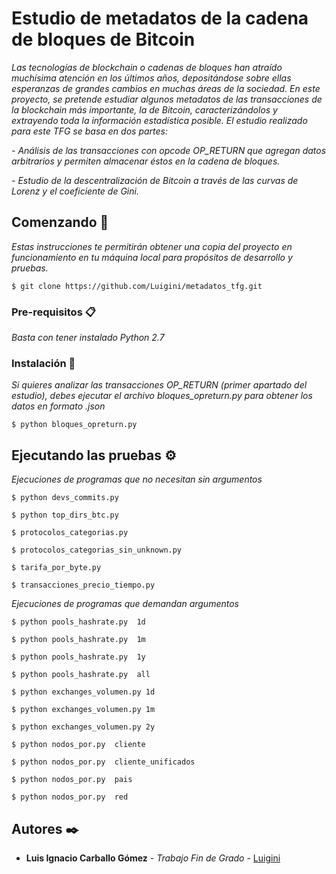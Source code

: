 # Estudio de metadatos de la cadena de bloques de Bitcoin 

_Las tecnologías de blockchain o cadenas de bloques han atraído muchísima atención en los últimos años, depositándose sobre ellas esperanzas de grandes cambios en muchas áreas de la sociedad. En este proyecto, se pretende estudiar algunos metadatos de las transacciones de la blockchain más importante, la de Bitcoin, caracterizándolos y extrayendo toda la información estadística posible. El estudio realizado para este TFG se basa en dos partes:_

_- Análisis de las transacciones con opcode OP_RETURN que agregan datos arbitrarios y permiten almacenar éstos en la cadena de bloques._

_- Estudio de la descentralización de Bitcoin a través de las curvas de Lorenz y el coeficiente de Gini._

## Comenzando 🚀

_Estas instrucciones te permitirán obtener una copia del proyecto en funcionamiento en tu máquina local para propósitos de desarrollo y pruebas._

```
$ git clone https://github.com/Luigini/metadatos_tfg.git
```

### Pre-requisitos 📋

_Basta con tener instalado Python 2.7_


### Instalación 🔧

_Si quieres analizar las transacciones OP_RETURN (primer apartado del estudio), debes ejecutar el archivo bloques_opreturn.py para obtener los datos en formato .json_

```
$ python bloques_opreturn.py
```


## Ejecutando las pruebas ⚙️

_Ejecuciones de programas que no necesitan sin argumentos_

```
$ python devs_commits.py 
```

```
$ python top_dirs_btc.py 
```

```
$ protocolos_categorias.py
```

```
$ protocolos_categorias_sin_unknown.py
```

```
$ tarifa_por_byte.py
```

```
$ transacciones_precio_tiempo.py
```


_Ejecuciones de programas que demandan argumentos_


```
$ python pools_hashrate.py  1d
```

```
$ python pools_hashrate.py  1m
```

```
$ python pools_hashrate.py  1y
```

```
$ python pools_hashrate.py  all
```

```
$ python exchanges_volumen.py 1d
```

```
$ python exchanges_volumen.py 1m
```

```
$ python exchanges_volumen.py 2y
```

```
$ python nodos_por.py  cliente
```

```
$ python nodos_por.py  cliente_unificados
```

```
$ python nodos_por.py  pais

```

```
$ python nodos_por.py  red
```


## Autores ✒️

* **Luis Ignacio Carballo Gómez** - *Trabajo Fin de Grado* - [Luigini](https://github.com/Luigini)
